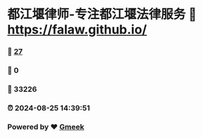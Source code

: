 # 都江堰律师-专注都江堰法律服务 :link: https://falaw.github.io/ 
### :page_facing_up: [27](https://falaw.github.io//tag.html) 
### :speech_balloon: 0 
### :hibiscus: 33226 
### :alarm_clock: 2024-08-25 14:39:51 
### Powered by :heart: [Gmeek](https://github.com/Meekdai/Gmeek)
